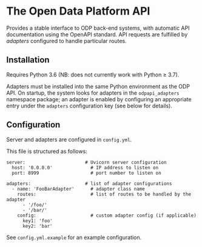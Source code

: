 # The Open Data Platform API

Provides a stable interface to ODP back-end systems, with automatic API documentation using the
OpenAPI standard. API requests are fulfilled by _adapters_ configured to handle particular routes.

## Installation

Requires Python 3.6 (NB: does not currently work with Python &ge; 3.7).

Adapters must be installed into the same Python environment as the ODP API. On startup, the
system looks for adapters in the `odpapi_adapters` namespace package; an adapter is enabled by
configuring an appropriate entry under the `adapters` configuration key (see below for details).

## Configuration
Server and adapters are configured in `config.yml`.

This file is structured as follows:

    server:                      # Uvicorn server configuration
      host: '0.0.0.0'              # IP address to listen on
      port: 8999                   # port number to listen on
    
    adapters:                    # list of adapter configurations
      - name: 'FooBarAdapter'      # adapter class name
        routes:                    # list of routes to be handled by the adapter
          - '/foo/'
          - '/bar/'
        config:                    # custom adapter config (if applicable)
          key1: 'foo'
          key2: 'bar'

See `config.yml.example` for an example configuration.
